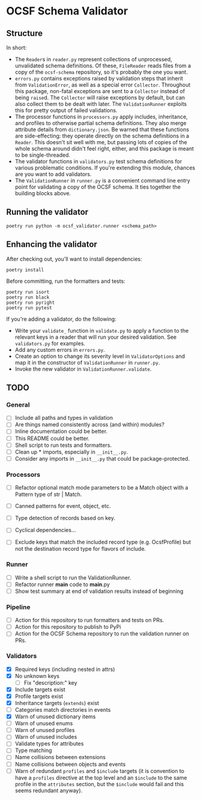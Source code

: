 # OCSF Schema Validator

## Structure

In short:

 - The `Reader`s in `reader.py` represent collections of unprocessed, unvalidated schema definitions. Of these, `FileReader` reads files from a copy of the `ocsf-schema` repository, so it's probably the one you want.
 - `errors.py` contains exceptions raised by validation steps that inherit from `ValidationError`, as well as a special error `Collector`. Throughout this package, non-fatal exceptions are sent to a `Collector` instead of being `raise`d. The `Collector` will raise exceptions by default, but can also collect them to be dealt with later. The `ValidationRunner` exploits this for pretty output of failed validations.
 - The processor functions in `processors.py` apply includes, inheritance, and profiles to otherwise partial schema definitions. They also merge attribute details from `dictionary.json`. Be warned that these functions are side-effecting: they operate directly on the schema definitions in a `Reader`. This doesn't sit well with me, but passing lots of copies of the whole schema around didn't feel right, either, and this package is meant to be single-threaded.
 - The validator functions in `validators.py` test schema definitions for various problematic conditions. If you're extending this module, chances are you want to add validators.
 - The `ValidationRunner` in `runner.py` is a convenient command line entry point for validating a copy of the OCSF schema. It ties together the building blocks above.


## Running the validator

```
poetry run python -m ocsf_validator.runner <schema_path>
```

## Enhancing the validator

After checking out, you'll want to install dependencies:
```
poetry install
```

Before committing, run the formatters and tests:
```
poetry run isort
poetry run black
poetry run pyright
poetry run pytest
```

If you're adding a validator, do the following:
 - Write your `validate_` function in `validate.py` to apply a function to the relevant keys in a reader that will run your desired validation. See `validators.py` for examples.
 - Add any custom errors in `errors.py`.
 - Create an option to change its severity level in `ValidatorOptions` and map it in the constructor of `ValidationRunner` in `runner.py`.
 - Invoke the new validator in `ValidationRunner.validate`.


## TODO

### General

 - [ ] Include all paths and types in validation
 - [ ] Are things named consistently across (and within) modules?
 - [ ] Inline documentation could be better.
 - [ ] This README could be better.
 - [ ] Shell script to run tests and formatters.
 - [ ] Clean up * imports, especially in `__init__.py`.
 - [ ] Consider any imports in `__init__.py` that could be package-protected.

### Processors

 - [ ] Refactor optional match mode parameters to be a Match object with a Pattern type of str | Match.
 - [ ] Canned patterns for event, object, etc.
 - [ ] Type detection of records based on key.
 - [ ] Cyclical dependencies...
 - [ ] Exclude keys that match the included record type (e.g. OcsfProfile) but not the destination record type for flavors of include.


### Runner

 - [ ] Write a shell script to run the ValidationRunner.
 - [ ] Refactor runner __main__ code to __main__.py
 - [ ] Show test summary at end of validation results instead of beginning

### Pipeline

 - [ ] Action for this repository to run formatters and tests on PRs.
 - [ ] Action for this repository to publish to PyPi
 - [ ] Action for the OCSF Schema repository to run the validation runner on PRs.

### Validators

 - [X] Required keys (including nested in attrs)
 - [X] No unknown keys
    - [ ] Fix "description:" key
 - [X] Include targets exist
 - [X] Profile targets exist
 - [X] Inheritance targets (`extends`) exist
 - [ ] Categories match directories in events
 - [X] Warn of unused dictionary items
 - [ ] Warn of unused enums
 - [ ] Warn of unused profiles
 - [ ] Warn of unused includes
 - [ ] Validate types for attributes
 - [ ] Type matching
 - [ ] Name collisions between extensions
 - [ ] Name collisions between objects and events
 - [ ] Warn of redundant `profiles` and `$include` targets (it is convention to have a `profiles` directive at the top level and an `$include` to the same profile in the `attributes` section, but the `$include` would fail and this seems redundant anyway).

